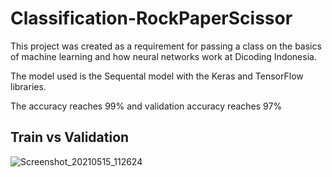 # Classification-RockPaperScissor

This project was created as a requirement for passing a class on the basics of machine learning and how neural networks work at Dicoding Indonesia.

The model used is the Sequental model with the Keras and TensorFlow libraries.

The accuracy reaches 99% and validation accuracy reaches 97%

## Train vs Validation
![Screenshot_20210515_112624](https://user-images.githubusercontent.com/63402638/118346875-53fdb580-b571-11eb-96f6-d353300a92f2.png)
